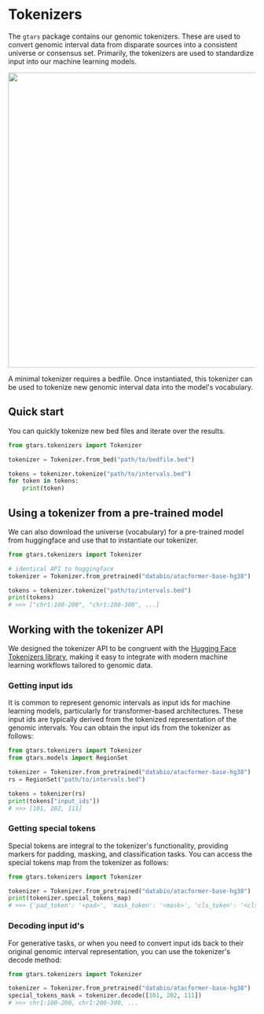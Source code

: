 # Tokenizers
The `gtars` package contains our genomic tokenizers. These are used to convert genomic interval data from disparate sources into a consistent universe or consensus set. Primarily, the tokenizers are used to standardize input into our machine learning models.

<p align="center">
  <img align="center" src="../../img/tokenization.svg" width="600" />
</p>

A minimal tokenizer requires a bedfile. Once instantiated, this tokenizer can be used to tokenize new genomic interval data into the model's vocabulary.

## Quick start
You can quickly tokenize new bed files and iterate over the results.
```python
from gtars.tokenizers import Tokenizer

tokenizer = Tokenizer.from_bed("path/to/bedfile.bed")

tokens = tokenizer.tokenize("path/to/intervals.bed")
for token in tokens:
    print(token)
```

## Using a tokenizer from a pre-trained model
We can also download the universe (vocabulary) for a pre-trained model from huggingface and use that to instantiate our tokenizer.
```python
from gtars.tokenizers import Tokenizer

# identical API to huggingface
tokenizer = Tokenizer.from_pretrained("databio/atacformer-base-hg38")

tokens = tokenizer.tokenize("path/to/intervals.bed")
print(tokens)
# >>> ["chr1:100-200", "chr1:200-300", ...]
```

## Working with the tokenizer API
We designed the tokenizer API to be congruent with the [Hugging Face Tokenizers library](https://github.com/huggingface/tokenizers), making it easy to integrate with modern machine learning workflows tailored to genomic data.

### Getting input ids
It is common to represent genomic intervals as input ids for machine learning models, particularly for transformer-based architectures. These input ids are typically derived from the tokenized representation of the genomic intervals. You can obtain the input ids from the tokenizer as follows:
```python
from gtars.tokenizers import Tokenizer
from gtars.models import RegionSet

tokenizer = Tokenizer.from_pretrained("databio/atacformer-base-hg38")
rs = RegionSet("path/to/intervals.bed")

tokens = tokenizer(rs)
print(tokens["input_ids"])
# >>> [101, 202, 111]
```

### Getting special tokens
Special tokens are integral to the tokenizer's functionality, providing markers for padding, masking, and classification tasks. You can access the special tokens map from the tokenizer as follows:
```python
from gtars.tokenizers import Tokenizer

tokenizer = Tokenizer.from_pretrained("databio/atacformer-base-hg38")
print(tokenizer.special_tokens_map)
# >>> {'pad_token': '<pad>', 'mask_token': '<mask>', 'cls_token': '<cls>', ...}
```

### Decoding input id's
For generative tasks, or when you need to convert input ids back to their original genomic interval representation, you can use the tokenizer's decode method:
```python
from gtars.tokenizers import Tokenizer

tokenizer = Tokenizer.from_pretrained("databio/atacformer-base-hg38")
special_tokens_mask = tokenizer.decode([101, 202, 111])
# >>> chr1:100-200, chr1:200-300, ...
```